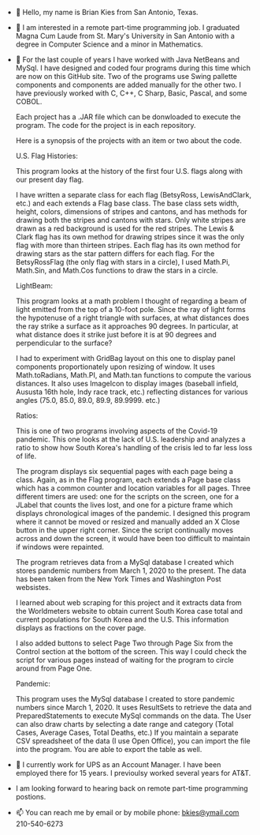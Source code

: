- 👋 Hello, my name is Brian Kies from San Antonio, Texas.
- 👀 I am interested in a remote part-time programming job. I graduated Magna Cum Laude 
     from St. Mary's University in San Antonio with a degree in Computer Science
     and a minor in Mathematics.
     
- 🌱 For the last couple of years I have worked with Java NetBeans and MySql. I have designed and coded four programs during this time which are now on this GitHub        site. Two of the programs use Swing pallette components and components are added manually for the other two. I have previously worked with C, C++, C Sharp, Basic,      Pascal, and some COBOL.

     Each project has a .JAR file which can be donwloaded to execute the program. The code for the project is in each repository. 

     Here is a synopsis of the projects with an item or two about the code.
     
     U.S. Flag Histories:
     
     This program looks at the history of the first four U.S. flags along with our present day flag.
     
     I have written a separate class for each flag (BetsyRoss, LewisAndClark, etc.) and each extends a Flag base class. The base class sets width, height, 
     colors, dimensions of stripes and cantons, and has methods for drawing both the stripes and cantons with stars. Only white stripes are drawn as a red                  background is used for the red stripes. The Lewis & Clark flag has its own method for drawing stripes since it was the only flag with more than thirteen stripes.      Each flag has its own method for drawing stars as the star pattern differs for each flag. For the BetsyRossFlag (the only flag with stars in a circle), I used          Math.Pi, Math.Sin, and Math.Cos functions to draw the stars in a circle.
     
     LightBeam: 
     
     This program looks at a math problem I thought of regarding a beam of light emitted from the top of a 10-foot pole. Since the ray of light forms the hypotenuse 
     of a right triangle with surfaces, at what distances does the ray strike a surface as it approaches 90 degrees. In particular, at what distance does it                strike just before it is at 90 degrees and perpendicular to the surface?
     
     I had to experiment with GridBag layout on this one to display panel components proportionately upon resizing of window. It uses Math.toRadians, Math.PI,
     and Math.tan functions to compute the various distances. It also uses ImageIcon to display images (baseball infield, Aususta 16th hole, Indy race track, etc.)          reflecting distances for various angles (75.0, 85.0, 89.0, 89.9, 89.9999. etc.)
     
     Ratios:
     
     This is one of two programs involving aspects of the Covid-19 pandemic. This one looks at the lack of U.S. leadership and analyzes a ratio to show how South            Korea's handling of the crisis led to far less loss of life.
     
     The program displays six sequential pages with each page being a class. Again, as in the Flag program, each extends a Page base class which has a common counter        and location variables for all pages. Three different timers are used: one for the scripts on the screen, one for a JLabel that counts the lives lost, and one for      a picture frame which displays chronological images of the pandemic. I designed this program where it cannot be moved or resized and manually added an X Close          button in the upper right corner. Since the script continually moves across and down the screen, it would have been too difficult to maintain if windows were          repainted. 
     
     The program retrieves data from a MySql database I created which stores pandemic numbers from March 1, 2020 to the present. The data has been taken from the
     New York Times and Washington Post websistes. 
     
     I learned about web scraping for this project and it extracts data from the Worldmeters website to obtain current South Korea case total and current populations        for South Korea and the U.S. This information displays as fractions on the cover page.
     
     I also added buttons to select Page Two through Page Six from the Control section at the bottom of the screen. This way I could check the script for various pages      instead of waiting for the program to circle around from Page One.
     
     Pandemic:
     
     This program uses the MySql database I created to store pandemic numbers since March 1, 2020. It uses ResultSets to retrieve the data and PreparedStatements to
     execute MySql commands on the data. The User can also draw charts by selecting a date range and category (Total Cases, Average Cases, Total Deaths, etc.) If you
     maintain a separate CSV spreadsheet of the data (I use Open Office), you can import the file into the program. You are able to export the table as well. 
     
- 💞️ I currently work for UPS as an Account Manager. I have been employed there for 15 years. I previoulsy worked several years for AT&T. 
-    I am looking forward to hearing back on remote part-time programming postions. 
-    📫 You can reach me by email or by mobile phone:  bkies@ymail.com   210-540-6273

<!---
bkies23/bkies23 is a ✨ special ✨ repository because its `README.md` (this file) appears on your GitHub profile.
You can click the Preview link to take a look at your changes.
--->

